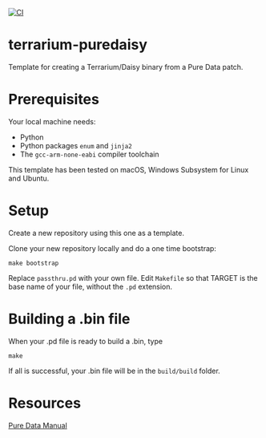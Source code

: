 [![CI](https://github.com/rhaleblian/terrarium-puredaisy/actions/workflows/CI.yml/badge.svg)](https://github.com/rhaleblian/terrarium-puredaisy/actions/workflows/CI.yml)

# terrarium-puredaisy
Template for creating a Terrarium/Daisy binary from a Pure Data patch.

# Prerequisites
Your local machine needs:

* Python
* Python packages `enum` and `jinja2`
* The `gcc-arm-none-eabi` compiler toolchain

This template has been tested on macOS, Windows Subsystem for Linux
and Ubuntu.

# Setup
Create a new repository using this one as a template.

Clone your new repository locally and do a one time bootstrap:

    make bootstrap

Replace `passthru.pd` with your own file. Edit `Makefile` so that TARGET
is the base name of your file, without the `.pd` extension.

# Building a .bin file
When your .pd file is ready to build a .bin, type

    make
    
If all is successful, your .bin file will be in the `build/build` folder.

# Resources
[Pure Data Manual](http://write.flossmanuals.net/pure-data/introduction2/)

